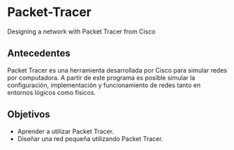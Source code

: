 # Packet-Tracer
Designing a network with Packet Tracer from Cisco

## Antecedentes
Packet Tracer es una herramienta desarrollada por Cisco para simular redes por computadora. A
partir de este programa es posible simular la configuración, implementación y funcionamiento de
redes tanto en entornos lógicos como físicos.
## Objetivos
- Aprender a utilizar Packet Tracer.
- Diseñar una red pequeña utilizando Packet Tracer.
